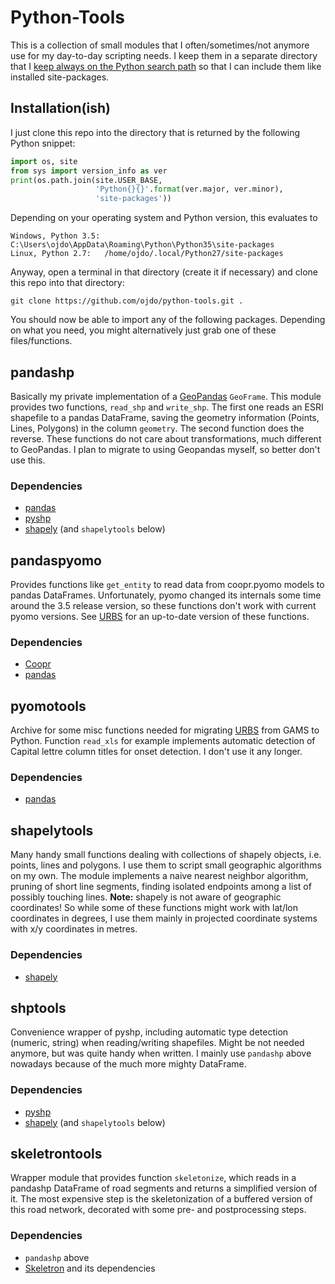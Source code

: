 # Python-Tools

This is a collection of small modules that I often/sometimes/not anymore use for my day-to-day scripting needs. I keep them in a separate directory that I [keep always on the Python search path](http://stackoverflow.com/q/17806673/2375855) so that I can include them like installed site-packages.

## Installation(ish)

I just clone this repo into the directory that is returned by the following Python snippet:

```python
import os, site
from sys import version_info as ver
print(os.path.join(site.USER_BASE, 
                   'Python{}{}'.format(ver.major, ver.minor), 
                   'site-packages'))
```

Depending on your operating system and Python version, this evaluates to

    Windows, Python 3.5: C:\Users\ojdo\AppData\Roaming\Python\Python35\site-packages
    Linux, Python 2.7:   /home/ojdo/.local/Python27/site-packages

Anyway, open a terminal in that directory (create it if necessary) and clone this repo into that directory:

    git clone https://github.com/ojdo/python-tools.git .

You should now be able to import any of the following packages. Depending on what you need, you might alternatively just grab one of these files/functions.

## pandashp

Basically my private implementation of a [GeoPandas](http://geopandas.org/) `GeoFrame`. This module provides two functions, `read_shp` and `write_shp`. The first one reads an ESRI shapefile to a pandas DataFrame, saving the geometry information (Points, Lines, Polygons) in the column `geometry`. The second function does the reverse. These functions do not care about transformations, much different to GeoPandas. I plan to migrate to using Geopandas myself, so better don't use this.

### Dependencies
  - [pandas](http://pandas.pydata.org/)
  - [pyshp](https://github.com/GeospatialPython/pyshp)
  - [shapely](https://pypi.python.org/pypi/Shapely) (and `shapelytools` below)
  
  
## pandaspyomo

Provides functions like `get_entity` to read data from coopr.pyomo models to pandas DataFrames. Unfortunately, pyomo changed its internals some time around the 3.5 release version, so these functions don't work with current pyomo versions. See [URBS](https://github.com/tum-ens/urbs) for an up-to-date version of these functions.

### Dependencies
  - [Coopr](https://software.sandia.gov/trac/coopr/wiki/WikiStart)
  - [pandas](http://pandas.pydata.org/)
  
  
## pyomotools

Archive for some misc functions needed for migrating [URBS](https://github.com/tum-ens/urbs) from GAMS to Python. Function `read_xls` for example implements automatic detection of Capital lettre column titles for onset detection. I don't use it any longer.

### Dependencies
  - [pandas](http://pandas.pydata.org/)
  
  
## shapelytools

Many handy small functions dealing with collections of shapely objects, i.e. points, lines and polygons. I use them to script small geographic algorithms on my own. The module implements a naive nearest neighbor algorithm, pruning of short line segments, finding isolated endpoints among a list of possibly touching lines. **Note:** shapely is not aware of geographic coordinates! So while some of these functions might work with lat/lon coordinates in degrees, I use them mainly in projected coordinate systems with x/y coordinates in metres.

### Dependencies
  - [shapely](https://pypi.python.org/pypi/Shapely)


## shptools

Convenience wrapper of pyshp, including automatic type detection (numeric, string) when reading/writing shapefiles. Might be not needed anymore, but was quite handy when written. I mainly use `pandashp` above nowadays because of the much more mighty DataFrame.

### Dependencies
  - [pyshp](https://github.com/GeospatialPython/pyshp)
  - [shapely](https://pypi.python.org/pypi/Shapely) (and `shapelytools` below)
  

## skeletrontools

Wrapper module that provides function `skeletonize`, which reads in a pandashp DataFrame of road segments and returns a simplified version of it. The most expensive step is the skeletonization of a buffered version of this road network, decorated with some pre- and postprocessing steps.

### Dependencies
  - `pandashp` above
  - [Skeletron](https://pypi.python.org/pypi/Skeletron/0.9.2) and its dependencies
